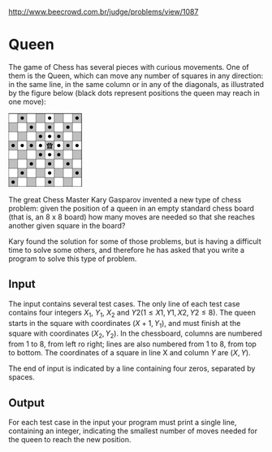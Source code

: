 http://www.beecrowd.com.br/judge/problems/view/1087

# Queen

The game of Chess has several pieces with curious movements. One of them is
the Queen, which can move any number of squares in any direction: in the
same line, in the same column or in any of the diagonals, as illustrated by
the figure below (black dots represent positions the queen may reach in one
move):

![](imgs/UOJ_1087.png)

The great Chess Master Kary Gasparov invented a new type of chess problem:
given the position of a queen in an empty standard chess board (that is,
an 8 x 8 board) how many moves are needed so that she reaches another given
square in the board?

Kary found the solution for some of those problems, but is having a difficult time to solve some others, and therefore he has asked that you write a
program to solve this type of problem.

## Input

The input contains several test cases. The only line of each test case
contains four integers $X_1$, $Y_1$, $X_2$ and
$Y2 (1 \leq X1, Y1, X2, Y2 \leq 8)$. The queen starts in the square with
coordinates $(X+1, Y_1)$, and must finish at the square with coordinates $(X_2,
Y_2)$. In the chessboard, columns are numbered from 1 to 8, from left ro
right; lines are also numbered from 1 to 8, from top to bottom. The
coordinates of a square in line X and column $Y$ are $(X, Y)$.

The end of input is indicated by a line containing four zeros,
separated by spaces.

## Output

For each test case in the input your program must print a single line,
containing an integer, indicating the smallest number of moves needed
for the queen to reach the new position.
